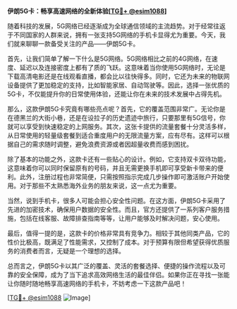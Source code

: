 **伊朗5G卡：畅享高速网络的全新体验[[TG💪+ @esim1088](https://t.me/s/esim1088)]**

随着科技的发展，5G网络已经逐渐成为全球通信领域的主流趋势。对于经常往返于不同国家的人群来说，拥有一张支持5G网络的手机卡显得尤为重要。今天，我们就来聊聊一款备受关注的产品——伊朗5G卡。

首先，让我们简单了解一下什么是5G网络。5G网络相比之前的4G网络，在速度、延迟以及连接密度上都有了质的飞跃。这意味着当你使用5G网络时，无论是下载高清电影还是在线观看直播，都会比以往快得多。同时，它还为未来的物联网设备提供了更加稳定的支持，比如智能家居、自动驾驶等。因此，选择一张优质的5G卡，不仅能提升你的日常使用体验，还能让你在未来的技术发展中占得先机。

那么，这款伊朗5G卡究竟有哪些亮点呢？首先，它的覆盖范围非常广。无论你是在德黑兰的大街小巷，还是在设拉子的历史遗迹中旅行，只要那里有5G信号，你就可以享受到快速稳定的上网服务。其次，这张卡提供的流量套餐十分灵活多样，从日常使用的轻量级套餐到适合重度用户的无限流量方案，应有尽有。这样可以根据自己的需求随时调整，避免浪费资源或者因超量收费而感到困扰。

除了基本的功能之外，这款卡还有一些贴心的设计。例如，它支持双卡双待功能，这意味着你可以同时保留原有的号码，并且无需更换手机即可享受新卡带来的便利。此外，注册过程也非常简便，只需按照指示完成几步操作即可激活账户开始使用。对于那些不太熟悉海外业务的朋友来说，这一点尤为重要。

当然，说到手机卡，很多人可能会担心安全性问题。在这方面，伊朗5G卡采用了先进的加密技术，确保用户数据的安全性。而且，官方还提供了一系列客户服务措施，包括在线客服、故障排查指南等等，让用户能够及时解决问题，安心使用。

最后，值得一提的是，这款卡的价格非常具有竞争力。相较于其他同类产品，它的性价比极高，既满足了性能需求，又控制了成本。对于预算有限但希望获得优质服务的消费者而言，无疑是一个理想的选择。

总而言之，伊朗5G卡以其广泛的覆盖、灵活的套餐选择、便捷的操作流程以及可靠的安全保障，成为了当下追求高效网络生活的最佳伴侣。如果你正在寻找一张能让你随时随地畅享高速网络的手机卡，不妨考虑一下这款产品吧！

[[TG💪+ @esim1088](https://t.me/s/esim1088) ![Image](https://i.postimg.cc/4NQfJmqS/Snipaste-2025-05-13-00-14-12.png)]